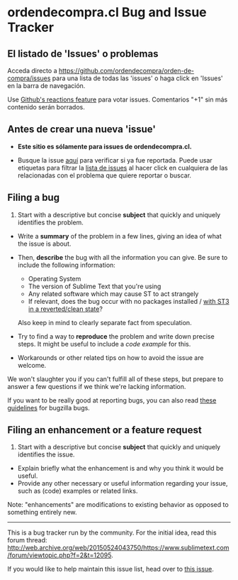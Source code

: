 # ordendecompra.cl Bug and Issue Tracker

## El listado de 'Issues' o problemas

Acceda directo a https://github.com/ordendecompra/orden-de-compra/issues para una lista de todas las 'issues' o haga click en 'Issues' en la barra de navegación.

Use [Github's reactions feature](https://github.com/blog/2119-add-reactions-to-pull-requests-issues-and-comments) para votar issues. Comentarios "+1" sin más contenido serán borrados.

## Antes de crear una nueva 'issue'

* **Este sitio es sólamente para issues de ordendecompra.cl.**

* Busque la issue [aquí](https://github.com/ordendecompra/orden-de-compra/search?q=&type=Issues) para verificar si ya fue reportada. Puede usar etiquetas para filtrar la [lista de issues](https://github.com/ordendecompra/orden-de-compra/issues) al hacer click en cualquiera de las relacionadas con el problema que quiere reportar o buscar.

## Filing a bug

1.  Start with a descriptive but concise **subject** that quickly and uniquely identifies the problem.
*   Write a **summary** of the problem in a few lines, giving an idea of what the issue is about.
*   Then, **describe** the bug with all the information you can give.
    Be sure to include the following information:
    * Operating System
    * The version of Sublime Text that you're using
    * Any related software which may cause ST to act strangely
    * If relevant, does the bug occur with no packages installed / [with ST3 in a reverted/clean state](https://www.sublimetext.com/docs/3/revert.html)?

    Also keep in mind to clearly separate fact from speculation.
*   Try to find a way to **reproduce** the problem and write down precise steps. It might be useful to include a *code example* for this.
*   Workarounds or other related tips on how to avoid the issue are welcome.

We won't slaughter you if you can't fulfill all of these steps, but prepare to answer a few questions if we think we're lacking information.

If you want to be really good at reporting bugs, you can also read [these guidelines](https://landfill.bugzilla.org/bugzilla-5.0-branch/page.cgi?id=bug-writing.html) for bugzilla bugs.

## Filing an enhancement or a feature request

1.  Start with a descriptive but concise **subject** that quickly and uniquely identifies the issue.
*   Explain briefly what the enhancement is and why you think it would be useful.
*   Provide any other necessary or useful information regarding your issue, such as (code) examples or related links.

Note: "enhancements" are modifications to existing behavior as opposed to something entirely new.

---

This is a bug tracker run by the community. For the initial idea, read this forum thread: http://web.archive.org/web/20150524043750/https://www.sublimetext.com/forum/viewtopic.php?f=2&t=12095.

If you would like to help maintain this issue list, head over to [this issue](https://github.com/sublimehq/sublime_text/issues/614).